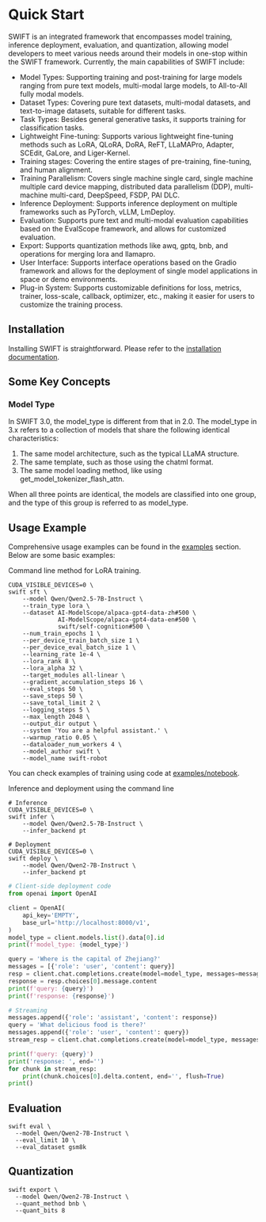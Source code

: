 # Quick Start

SWIFT is an integrated framework that encompasses model training, inference deployment, evaluation, and quantization, allowing model developers to meet various needs around their models in one-stop within the SWIFT framework. Currently, the main capabilities of SWIFT include:

- Model Types: Supporting training and post-training for large models ranging from pure text models, multi-modal large models, to All-to-All fully modal models.
- Dataset Types: Covering pure text datasets, multi-modal datasets, and text-to-image datasets, suitable for different tasks.
- Task Types: Besides general generative tasks, it supports training for classification tasks.
- Lightweight Fine-tuning: Supports various lightweight fine-tuning methods such as LoRA, QLoRA, DoRA, ReFT, LLaMAPro, Adapter, SCEdit, GaLore, and Liger-Kernel.
- Training stages: Covering the entire stages of pre-training, fine-tuning, and human alignment.
- Training Parallelism: Covers single machine single card, single machine multiple card device mapping, distributed data parallelism (DDP), multi-machine multi-card, DeepSpeed, FSDP, PAI DLC.
- Inference Deployment: Supports inference deployment on multiple frameworks such as PyTorch, vLLM, LmDeploy.
- Evaluation: Supports pure text and multi-modal evaluation capabilities based on the EvalScope framework, and allows for customized evaluation.
- Export: Supports quantization methods like awq, gptq, bnb, and operations for merging lora and llamapro.
- User Interface: Supports interface operations based on the Gradio framework and allows for the deployment of single model applications in space or demo environments.
- Plug-in System: Supports customizable definitions for loss, metrics, trainer, loss-scale, callback, optimizer, etc., making it easier for users to customize the training process.

## Installation

Installing SWIFT is straightforward. Please refer to the [installation documentation](./SWIFT-installation.md).

## Some Key Concepts

### Model Type

In SWIFT 3.0, the model_type is different from that in 2.0. The model_type in 3.x refers to a collection of models that share the following identical characteristics:
1. The same model architecture, such as the typical LLaMA structure.
2. The same template, such as those using the chatml format.
3. The same model loading method, like using get_model_tokenizer_flash_attn.

When all three points are identical, the models are classified into one group, and the type of this group is referred to as model_type.

## Usage Example

Comprehensive usage examples can be found in the [examples](https://github.com/modelscope/ms-swift/tree/main/examples) section. Below are some basic examples:

Command line method for LoRA training.
```shell
CUDA_VISIBLE_DEVICES=0 \
swift sft \
    --model Qwen/Qwen2.5-7B-Instruct \
    --train_type lora \
    --dataset AI-ModelScope/alpaca-gpt4-data-zh#500 \
              AI-ModelScope/alpaca-gpt4-data-en#500 \
              swift/self-cognition#500 \
    --num_train_epochs 1 \
    --per_device_train_batch_size 1 \
    --per_device_eval_batch_size 1 \
    --learning_rate 1e-4 \
    --lora_rank 8 \
    --lora_alpha 32 \
    --target_modules all-linear \
    --gradient_accumulation_steps 16 \
    --eval_steps 50 \
    --save_steps 50 \
    --save_total_limit 2 \
    --logging_steps 5 \
    --max_length 2048 \
    --output_dir output \
    --system 'You are a helpful assistant.' \
    --warmup_ratio 0.05 \
    --dataloader_num_workers 4 \
    --model_author swift \
    --model_name swift-robot
```

You can check examples of training using code at [examples/notebook](https://github.com/modelscope/ms-swift/tree/main/examples/notebook).

Inference and deployment using the command line
```shell
# Inference
CUDA_VISIBLE_DEVICES=0 \
swift infer \
    --model Qwen/Qwen2.5-7B-Instruct \
    --infer_backend pt
```

```shell
# Deployment
CUDA_VISIBLE_DEVICES=0 \
swift deploy \
    --model Qwen/Qwen2-7B-Instruct \
    --infer_backend pt
```

```python
# Client-side deployment code
from openai import OpenAI

client = OpenAI(
    api_key='EMPTY',
    base_url='http://localhost:8000/v1',
)
model_type = client.models.list().data[0].id
print(f'model_type: {model_type}')

query = 'Where is the capital of Zhejiang?'
messages = [{'role': 'user', 'content': query}]
resp = client.chat.completions.create(model=model_type, messages=messages, seed=42)
response = resp.choices[0].message.content
print(f'query: {query}')
print(f'response: {response}')

# Streaming
messages.append({'role': 'assistant', 'content': response})
query = 'What delicious food is there?'
messages.append({'role': 'user', 'content': query})
stream_resp = client.chat.completions.create(model=model_type, messages=messages, stream=True, seed=42)

print(f'query: {query}')
print('response: ', end='')
for chunk in stream_resp:
    print(chunk.choices[0].delta.content, end='', flush=True)
print()
```

## Evaluation
```shell
swift eval \
  --model Qwen/Qwen2-7B-Instruct \
  --eval_limit 10 \
  --eval_dataset gsm8k
```

## Quantization
```shell
swift export \
  --model Qwen/Qwen2-7B-Instruct \
  --quant_method bnb \
  --quant_bits 8
```
